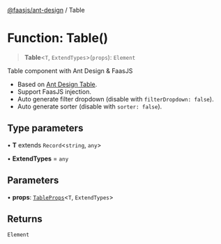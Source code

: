 [@faasjs/ant-design](../README.md) / Table

# Function: Table()

> **Table**\<`T`, `ExtendTypes`\>(`props`): `Element`

Table component with Ant Design & FaasJS

- Based on [Ant Design Table](https://ant.design/components/table/).
- Support FaasJS injection.
- Auto generate filter dropdown (disable with `filterDropdown: false`).
- Auto generate sorter (disable with `sorter: false`).

## Type parameters

• **T** extends `Record`\<`string`, `any`\>

• **ExtendTypes** = `any`

## Parameters

• **props**: [`TableProps`](../type-aliases/TableProps.md)\<`T`, `ExtendTypes`\>

## Returns

`Element`
